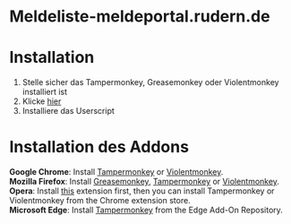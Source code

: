 # Meldeliste-meldeportal.rudern.de

# Installation
1. Stelle sicher das Tampermonkey, Greasemonkey oder Violentmonkey installiert ist
1. Klicke [hier](https://raw.githubusercontent.com/MSchlick/Meldeliste-meldeportal.rudern.de/main/meldeliste.js)
1. Installiere das Userscript

# Installation des Addons
**Google Chrome**: Install [Tampermonkey](https://chrome.google.com/webstore/detail/tampermonkey/dhdgffkkebhmkfjojejmpbldmpobfkfo) or [Violentmonkey](https://chrome.google.com/webstore/detail/violentmonkey/jinjaccalgkegednnccohejagnlnfdag).  
**Mozilla Firefox**: Install [Greasemonkey](https://addons.mozilla.org/en-US/firefox/addon/greasemonkey/), [Tampermonkey](https://addons.mozilla.org/en-US/firefox/addon/tampermonkey/) or [Violentmonkey](https://addons.mozilla.org/en-US/firefox/addon/violentmonkey/).  
**Opera**: Install [this](https://addons.opera.com/en/extensions/details/install-chrome-extensions/) extension first, then you can install Tampermonkey or Violentmonkey from the Chrome extension store.  
**Microsoft Edge**: Install [Tampermonkey](https://microsoftedge.microsoft.com/addons/detail/tampermonkey/iikmkjmpaadaobahmlepeloendndfphd) from the Edge Add-On Repository.
